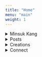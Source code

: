```yaml
---
title: "Home"
menu: "main"
weight: 1
---
```

<style>

img {
max-width: 200px;
margin: 0;
}

nav {
  margin-bottom: 1em;
}

</style>

<details>
<summary>Minsuk Kang</summary>

A writer, podcaster, sourdough baker, hobby coder, zine maker, pizza lover, former sandwich shop owner, comedy enthusiast, flip phone user, politician skeptic, VTSAX investor, secondhand shopper, Aeropress brewer, former student at four middle schools·three high schools·two colleges in Korea, China, and the US, Literature major, guardian of two cats, and husband of Eunbi Ko.

Currently in Jeju, Korea. I look like [this](https://bear-images.sfo2.cdn.digitaloceanspaces.com/jagunbae/minsuk-kang-profile.webp). I'm doing [these](https://kangminsuk.com/now/) right now.
</details>

<details>
<summary>Posts</summary>
{{< recent-posts >}}
</details>

<details>
<summary>Creations</summary>
<ul>
<li><a href="https://en.jagunbae.com">Jagunbae</a></li>
<li><a href="https://kangminsuk.com/tags/stories/">Short stories</a></li>
<li><a href="https://room.kangminsuk.com/">A room to breathe</a></li>
<li><a href="https://us.jagunbae.com">Kang and Ko's Photo Diary</a></li>
<li><a href="https://kangminsuk.com/interview/">(A Bit Serious) Parent Interview</a></li>
<li><a href="https://kangminsuk.com/conversation/">(A Bit Serious) Question Generator</a></li>
<li><a href="https://kangminsuk.com/mal/">Mal-muh-lee</a></li>
<li><a href="https://reviews.cheesylazy.com/">Sandwich shop</a> (closed)</li>
</ul>
</details>

<details>
<summary>Connect</summary>
<a href="https://letterbird.co/kang">Email</a>.<br><a href="https://kangminsuk.com/blog/index.xml">RSS(English)</a> or <a href="https://kangminsuk.com/ko/blog/index.xml">RSS(한국어)</a>.<br><a href="https://liberapay.com/Kang/">Donate</a>.
</details>